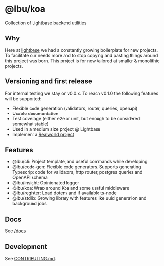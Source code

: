 # @lbu/koa

Collection of Lightbase backend utilities

## Why

Here at [lightbase](https://lightbase.nl) we had a constantly growing
boilerplate for new projects. To facilitate our needs more and to stop copying
and pasting things around this project was born. This project is for now
tailored at smaller & monolithic projects.

## Versioning and first release

For internal testing we stay on v0.0.x. To reach v0.1.0 the following features
will be supported:

- Flexible code generation (validators, router, queries, openapi)
- Usable documentation
- Test coverage (either e2e or unit, but enough to be considered somewhat
  stable)
- Used in a medium size project @ Lightbase
- Implement a [Realworld project](https://github.com/gothinkster/realworld)

## Features

- @lbu/cli: Project template, and useful commands while developing
- @lbu/code-gen: Flexible code generators. Supports generating Typescript code
  for validators, http router, postgres queries and OpenAPI schema
- @lbu/insight: Opinionated logger
- @lbu/koa: Wrap around Koa and some useful middleware
- @lbu/register: Load dotenv and if available ts-node
- @lbu/stdlib: Growing library with features like uuid generation and background
  jobs

## Docs

See [/docs](/docs/README.md)

## Development

See [CONTRIBUTING.md](/CONTRIBUTING.md).
